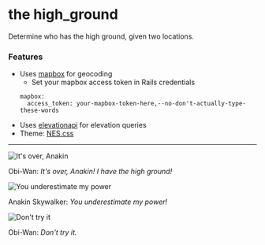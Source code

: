 # the high_ground
Determine who has the high ground, given two locations.

### Features
+ Uses [mapbox](https://www.mapbox.com/) for geocoding
  + Set your mapbox access token in Rails credentials <br />
  ```
  mapbox:
    access_token: your-mapbox-token-here,--no-don't-actually-type-these-words
  ```
+ Uses [elevationapi](https://api.elevationapi.com/index.html) for elevation queries
+ Theme: [NES.css](https://github.com/nostalgic-css/NES.css)

---
![It's over, Anakin](https://media.giphy.com/media/7JsEgDMrziuJd9fFY1/giphy.gif)

Obi-Wan: _It's over, Anakin! I have the high ground!_


![You underestimate my power](https://media.giphy.com/media/xTiIzRJvjSIBduY2ys/giphy.gif)

Anakin Skywalker: _You underestimate my power!_


![Don't try it](https://media.giphy.com/media/xTiIzzYsS5UeSANFbW/giphy.gif)

Obi-Wan: _Don't try it._
